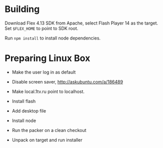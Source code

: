 Building
========

Download Flex 4.13 SDK from Apache,
select Flash Player 14 as the target.
Set `$FLEX_HOME` to point to SDK root.

Run `npm install` to install node dependencies.

Preparing Linux Box
===================

- Make the user log in as default
- Disable screen saver, http://askubuntu.com/a/186489
- Make local.1tv.ru point to localhost.
- Install flash
- Add desktop file

- Install node
- Run the packer on a clean checkout
- Unpack on target and run installer
